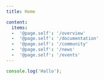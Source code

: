 ```yaml
---
title: Home

content:
  items:
  -  '@page.self': '/overview'
  -  '@page.self': '/documentation'
  -  '@page.self': '/community'
  -  '@page.self': '/news'
  -  '@page.self': '/events'
---
```


```javascript
console.log('Hallo');
```